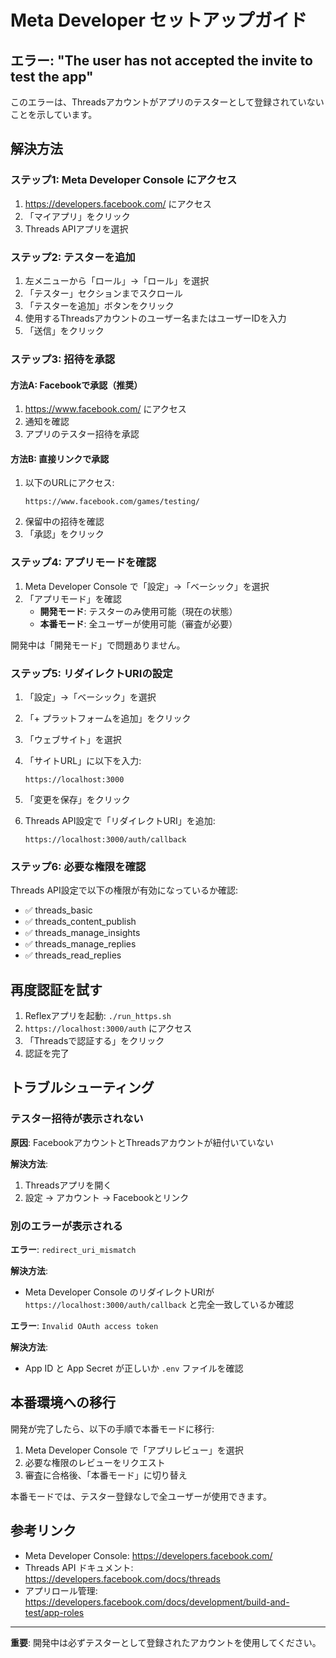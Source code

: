 # Meta Developer セットアップガイド

## エラー: "The user has not accepted the invite to test the app"

このエラーは、Threadsアカウントがアプリのテスターとして登録されていないことを示しています。

## 解決方法

### ステップ1: Meta Developer Console にアクセス

1. https://developers.facebook.com/ にアクセス
2. 「マイアプリ」をクリック
3. Threads APIアプリを選択

### ステップ2: テスターを追加

1. 左メニューから「ロール」→「ロール」を選択
2. 「テスター」セクションまでスクロール
3. 「テスターを追加」ボタンをクリック
4. 使用するThreadsアカウントのユーザー名またはユーザーIDを入力
5. 「送信」をクリック

### ステップ3: 招待を承認

#### 方法A: Facebookで承認（推奨）

1. https://www.facebook.com/ にアクセス
2. 通知を確認
3. アプリのテスター招待を承認

#### 方法B: 直接リンクで承認

1. 以下のURLにアクセス:
   ```
   https://www.facebook.com/games/testing/
   ```
2. 保留中の招待を確認
3. 「承認」をクリック

### ステップ4: アプリモードを確認

1. Meta Developer Console で「設定」→「ベーシック」を選択
2. 「アプリモード」を確認
   - **開発モード**: テスターのみ使用可能（現在の状態）
   - **本番モード**: 全ユーザーが使用可能（審査が必要）

開発中は「開発モード」で問題ありません。

### ステップ5: リダイレクトURIの設定

1. 「設定」→「ベーシック」を選択
2. 「+ プラットフォームを追加」をクリック
3. 「ウェブサイト」を選択
4. 「サイトURL」に以下を入力:
   ```
   https://localhost:3000
   ```
5. 「変更を保存」をクリック

6. Threads API設定で「リダイレクトURI」を追加:
   ```
   https://localhost:3000/auth/callback
   ```

### ステップ6: 必要な権限を確認

Threads API設定で以下の権限が有効になっているか確認:

- ✅ threads_basic
- ✅ threads_content_publish
- ✅ threads_manage_insights
- ✅ threads_manage_replies
- ✅ threads_read_replies

## 再度認証を試す

1. Reflexアプリを起動: `./run_https.sh`
2. `https://localhost:3000/auth` にアクセス
3. 「Threadsで認証する」をクリック
4. 認証を完了

## トラブルシューティング

### テスター招待が表示されない

**原因**: FacebookアカウントとThreadsアカウントが紐付いていない

**解決方法**:
1. Threadsアプリを開く
2. 設定 → アカウント → Facebookとリンク

### 別のエラーが表示される

**エラー**: `redirect_uri_mismatch`

**解決方法**:
- Meta Developer Console のリダイレクトURIが `https://localhost:3000/auth/callback` と完全一致しているか確認

**エラー**: `Invalid OAuth access token`

**解決方法**:
- App ID と App Secret が正しいか `.env` ファイルを確認

## 本番環境への移行

開発が完了したら、以下の手順で本番モードに移行:

1. Meta Developer Console で「アプリレビュー」を選択
2. 必要な権限のレビューをリクエスト
3. 審査に合格後、「本番モード」に切り替え

本番モードでは、テスター登録なしで全ユーザーが使用できます。

## 参考リンク

- Meta Developer Console: https://developers.facebook.com/
- Threads API ドキュメント: https://developers.facebook.com/docs/threads
- アプリロール管理: https://developers.facebook.com/docs/development/build-and-test/app-roles

---

**重要**: 開発中は必ずテスターとして登録されたアカウントを使用してください。
